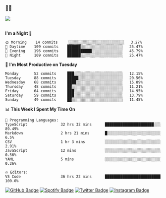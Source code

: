 ### 🤙🍺

<a href="https://github-readme-stats.vercel.app/api?username=hzak2xx&count_private=true&show_icons=true&theme=dracula">
  <img align="center" src="https://github-readme-stats.vercel.app/api?username=hzak2xx&count_private=true&show_icons=true&theme=dracula" />
</a>  
</br>
</br>

<!--START_SECTION:waka-->
**I'm a Night 🦉** 

```text
🌞 Morning    14 commits     ░░░░░░░░░░░░░░░░░░░░░░░░░   3.27% 
🌆 Daytime    109 commits    ██████░░░░░░░░░░░░░░░░░░░   25.47% 
🌃 Evening    196 commits    ███████████░░░░░░░░░░░░░░   45.79% 
🌙 Night      109 commits    ██████░░░░░░░░░░░░░░░░░░░   25.47%

```
📅 **I'm Most Productive on Tuesday** 

```text
Monday       52 commits     ███░░░░░░░░░░░░░░░░░░░░░░   12.15% 
Tuesday      88 commits     █████░░░░░░░░░░░░░░░░░░░░   20.56% 
Wednesday    68 commits     ████░░░░░░░░░░░░░░░░░░░░░   15.89% 
Thursday     48 commits     ██░░░░░░░░░░░░░░░░░░░░░░░   11.21% 
Friday       64 commits     ███░░░░░░░░░░░░░░░░░░░░░░   14.95% 
Saturday     59 commits     ███░░░░░░░░░░░░░░░░░░░░░░   13.79% 
Sunday       49 commits     ██░░░░░░░░░░░░░░░░░░░░░░░   11.45%

```


📊 **This Week I Spent My Time On** 

```text
💬 Programming Languages: 
TypeScript               32 hrs 32 mins      ██████████████████████░░░   89.49% 
Markdown                 2 hrs 21 mins       █░░░░░░░░░░░░░░░░░░░░░░░░   6.5% 
CSV                      1 hr 3 mins         ░░░░░░░░░░░░░░░░░░░░░░░░░   2.91% 
JavaScript               12 mins             ░░░░░░░░░░░░░░░░░░░░░░░░░   0.56% 
YAML                     5 mins              ░░░░░░░░░░░░░░░░░░░░░░░░░   0.26%

🔥 Editors: 
VS Code                  36 hrs 22 mins      █████████████████████████   100.0%

```


<!--END_SECTION:waka-->

[![GitHub Badge](https://img.shields.io/badge/GitHub-100000?style=for-the-badge&logo=github&logoColor=white)](https://github.com/hzak2xx)
[![Spotify Badge](https://img.shields.io/badge/Spotify-1ED760?&style=for-the-badge&logo=spotify&logoColor=white)](https://open.spotify.com/user/uf90s6sbbh75a1mt44clkhkvf)
[![Twitter Badge](https://img.shields.io/badge/Twitter-1DA1F2?style=for-the-badge&logo=twitter&logoColor=white)](https://twitter.com/hzak2xx)
[![Instagram Badge](https://img.shields.io/badge/Instagram-E4405F?style=for-the-badge&logo=instagram&logoColor=white)](https://www.instagram.com/hzak2xx/)

